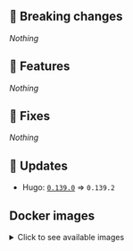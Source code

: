 ## :loudspeaker: Breaking changes

*Nothing*


## :tada: Features

*Nothing*


## :bug: Fixes

*Nothing*


## :heartbeat: Updates

* Hugo: [`0.139.0`](https://github.com/floryn90/docker-hugo/releases/tag/0.139.0) => `0.139.2`


## Docker images

<details>
<summary>Click to see available images</summary>

This release is available from Docker Hub as project `floryn90/hugo` with the following tags:

| Alias tags                   | Version specific tags                      |
| ---------------------------- | ------------------------------------------ |
| `busybox`, `latest`          | `0.139.2-busybox`, `0.139.2`                     |
| `busybox-ci`, `ci`           | `0.139.2-busybox-ci`, `0.139.2-ci`               |
| `busybox-onbuild`, `onbuild` | `0.139.2-busybox-onbuild`, `0.139.2-onbuild`     |
| `alpine`                     | `0.139.2-alpine`                              |
| `alpine-ci`                  | `0.139.2-alpine-ci`                           |
| `alpine-onbuild`             | `0.139.2-alpine-onbuild`                      |
| `asciidoctor`                | `0.139.2-asciidoctor`                         |
| `asciidoctor-ci`             | `0.139.2-asciidoctor-ci`                      |
| `asciidoctor-onbuild`        | `0.139.2-asciidoctor-onbuild`                 |
| `pandoc`                     | `0.139.2-pandoc`                              |
| `pandoc-ci`                  | `0.139.2-pandoc-ci`                           |
| `pandoc-onbuild`             | `0.139.2-pandoc-onbuild`                      |
| `ext-alpine`                 | `0.139.2-ext-alpine`                          |
| `ext-alpine-ci`              | `0.139.2-ext-alpine-ci`                       |
| `ext-alpine-onbuild`         | `0.139.2-ext-alpine-onbuild`                  |
| `ext-asciidoctor`            | `0.139.2-ext-asciidoctor`                     |
| `ext-asciidoctor-ci`         | `0.139.2-ext-asciidoctor-ci`                  |
| `ext-asciidoctor-onbuild`    | `0.139.2-ext-asciidoctor-onbuild`             |
| `ext-pandoc`                 | `0.139.2-ext-pandoc`                          |
| `ext-pandoc-ci`              | `0.139.2-ext-pandoc-ci`                       |
| `ext-pandoc-onbuild`         | `0.139.2-ext-pandoc-onbuild`                  |
| `debian`                     | `0.139.2-debian`                              |
| `debian-ci`                  | `0.139.2-debian-ci`                           |
| `debian-onbuild`             | `0.139.2-debian-onbuild`                      |
| `ext-debian`, `ext`, `latest-ext` | `0.139.2-ext-debian`, `0.139.2-ext`         |
| `ext-debian-ci`, `ext-ci`    | `0.139.2-ext-debian-ci`, `0.139.2-ext-ci`        |
| `ext-debian-onbuild`, `ext-onbuild` | `0.139.2-ext-debian-onbuild`, `0.139.2-ext-onbuild` |
| `ubuntu`                     | `0.139.2-ubuntu`                            |
| `ubuntu-ci`                  | `0.139.2-ubuntu-ci`                         |
| `ubuntu-onbuild`             | `0.139.2-ubuntu-onbuild`                    |
| `ext-ubuntu`                 | `0.139.2-ext-ubuntu`                        |
| `ext-ubuntu-ci`              | `0.139.2-ext-ubuntu-ci`                     |
| `ext-ubuntu-onbuild`         | `0.139.2-ext-ubuntu-onbuild`                |
</details>